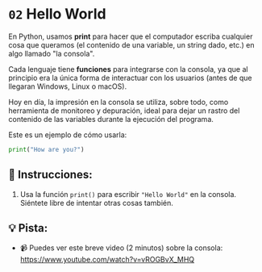 # `02` Hello World

En Python, usamos **print** para hacer que el computador escriba cualquier cosa que queramos (el contenido de una variable, un string dado, etc.) en algo llamado "la consola".

Cada lenguaje tiene **funciones** para integrarse con la consola, ya que al principio era la única forma de interactuar con los usuarios (antes de que llegaran Windows, Linux o macOS).

Hoy en día, la impresión en la consola se utiliza, sobre todo, como herramienta de monitoreo y depuración, ideal para dejar un rastro del contenido de las variables durante la ejecución del programa.

Este es un ejemplo de cómo usarla:

```py
print("How are you?")
```

## 📝 Instrucciones:

1. Usa la función `print()` para escribir `"Hello World"` en la consola. Siéntete libre de intentar otras cosas también.

## 💡 Pista:

+ 📹 Puedes ver este breve video (2 minutos) sobre la consola: https://www.youtube.com/watch?v=vROGBvX_MHQ
